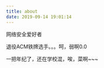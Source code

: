 ```yaml
---
title: about
date: 2019-09-14 19:01:14
---
```




网络安全爱好者

退役ACM铁牌选手。。。呵，弱啊0.0

一把年纪了，还在学校混，唉，菜啊~~~
